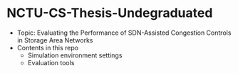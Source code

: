 # NCTU-CS-Thesis-Undegraduated
- Topic: Evaluating the Performance of SDN-Assisted Congestion Controls in Storage Area Networks
- Contents in this repo
  - Simulation environment settings
  - Evaluation tools
